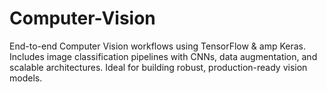 # Computer-Vision
End-to-end Computer Vision workflows using TensorFlow & amp Keras. Includes image classification pipelines with CNNs, data augmentation, and scalable architectures. Ideal for building robust, production-ready vision models.

